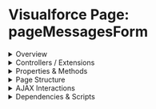 # Visualforce Page: pageMessagesForm

<details>
<summary>Overview</summary>

## Visualforce Page Overview: pageMessagesForm

The 'pageMessagesForm' Visualforce page provides an interface for users to input a city name and display messages related to the success or failure of operations, enabling efficient error handling during data entry.

### Purpose of the Page
Its main business function is to facilitate the creation of new city entries while providing user feedback on the process.



### Metadata
- **API Version**: 54
- **Label**: Page Messages Form

</details>

<details>
<summary>Controllers / Extensions</summary>

## Key Controllers / Extensions Used
- **Standard Controller**: None
- **Custom Controller**: PageMessagesFormController
- **Extensions**: 
  None

</details>

<details>
<summary>Properties & Methods</summary>

## Properties
No public properties found in associated Apex controllers/extensions.

## Methods
| Name | Return Type | Parameters | Visibility | Modifiers | Description |
| ------ | ------------- | ------------ | ------------ | ----------- | ------------- |
| `createCity` | `void` | `()` | `public` | `None` |  |
| `cancel` | `PageReference` | `()` | `public` | `None` |  |
| `createCity` | `void` | `()` | `public` | `None` |  |
| `cancel` | `PageReference` | `()` | `public` | `None` |  |

</details>

<details>
<summary>Page Structure</summary>

### Forms
- Contains 1 `apex:form` component(s)

### Inputs
The page utilizes the following input bindings/fields:
- `{!cityName}`

### Buttons
The page has buttons/links linked to the following actions:
- `{!cancel}`
- `{!createCity}`

</details>

<details>
<summary>AJAX Interactions</summary>

- No `apex:actionSupport` components detected

- No `apex:outputPanel` components with an ID detected

</details>

<details>
<summary>Dependencies & Scripts</summary>

### Objects
- No SObject dependencies detected

### Fields
- No field dependencies detected

### Custom Components
- No custom components detected

### Scripts
- No script tags detected

</details>
